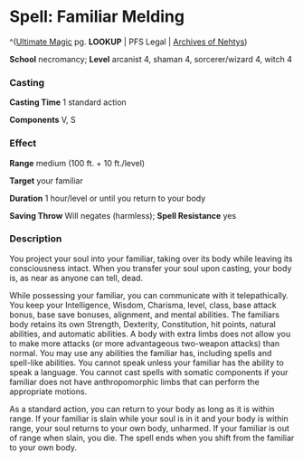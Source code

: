 # Spell: Familiar Melding

^([Ultimate Magic][ss-familiar-melding] pg. **LOOKUP** | PFS Legal | [Archives of Nehtys][sn-familiar-melding])

**School** necromancy; **Level** arcanist 4, shaman 4, sorcerer/wizard 4, witch 4

### Casting

**Casting Time** 1 standard action  

**Components** V, S

### Effect

**Range** medium (100 ft. + 10 ft./level)  

**Target** your familiar  

**Duration** 1 hour/level or until you return to your body  

**Saving Throw** Will negates (harmless); **Spell Resistance** yes

### Description

You project your soul into your familiar, taking over its body while leaving its consciousness intact. When you transfer your soul upon casting, your body is, as near as anyone can tell, dead.  

While possessing your familiar, you can communicate with it telepathically. You keep your Intelligence, Wisdom, Charisma, level, class, base attack bonus, base save bonuses, alignment, and mental abilities. The familiars body retains its own Strength, Dexterity, Constitution, hit points, natural abilities, and automatic abilities. A body with extra limbs does not allow you to make more attacks (or more advantageous two-weapon attacks) than normal. You may use any abilities the familiar has, including spells and spell-like abilities. You cannot speak unless your familiar has the ability to speak a language. You cannot cast spells with somatic components if your familiar does not have anthropomorphic limbs that can perform the appropriate motions.  

As a standard action, you can return to your body as long as it is within range. If your familiar is slain while your soul is in it and your body is within range, your soul returns to your own body, unharmed. If your familiar is out of range when slain, you die. The spell ends when you shift from the familiar to your own body.

[ss-familiar-melding]: http://paizo.com/pathfinderRPG/v57
[sn-familiar-melding]: http://www.archivesofnethys.com/SpellDisplay.aspx?ItemName=Familiar%20Melding